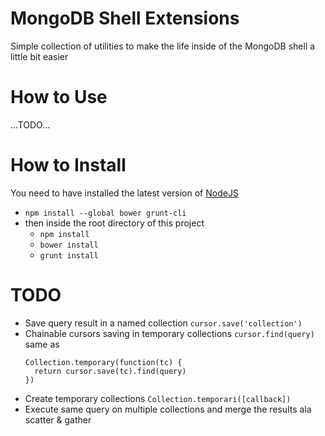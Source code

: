 # MongoDB Shell Extensions
Simple collection of utilities to make the life inside of the MongoDB shell a little bit easier

# How to Use
...TODO...

# How to Install
You need to have installed the latest version of [NodeJS](http://nodejs.org)
* `npm install --global bower grunt-cli`
* then inside the root directory of this project
  * `npm install`
  * `bower install`
  * `grunt install`

# TODO
* Save query result in a named collection `cursor.save('collection')`
* Chainable cursors saving in temporary collections `cursor.find(query)` same as 
  ```
  Collection.temporary(function(tc) {
    return cursor.save(tc).find(query)
  })
  ```
* Create temporary collections `Collection.temporari([callback])`
* Execute same query on multiple collections and merge the results ala scatter & gather
